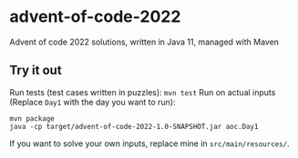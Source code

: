 # advent-of-code-2022
Advent of code 2022 solutions, written in Java 11, managed with Maven

## Try it out
Run tests (test cases written in puzzles):
```mvn test```
Run on actual inputs (Replace `Day1` with the day you want to run):
```
mvn package
java -cp target/advent-of-code-2022-1.0-SNAPSHOT.jar aoc.Day1
```
If you want to solve your own inputs, replace mine in `src/main/resources/`.
